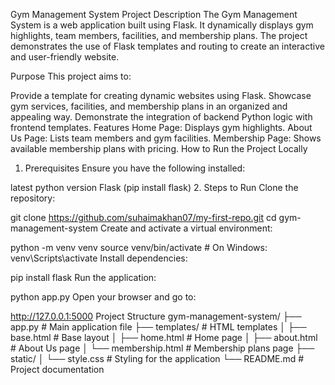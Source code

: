 Gym Management System
Project Description
The Gym Management System is a web application built using Flask. It dynamically displays gym highlights, team members, facilities, and membership plans. The project demonstrates the use of Flask templates and routing to create an interactive and user-friendly website.

Purpose
This project aims to:

Provide a template for creating dynamic websites using Flask.
Showcase gym services, facilities, and membership plans in an organized and appealing way.
Demonstrate the integration of backend Python logic with frontend templates.
Features
Home Page: Displays gym highlights.
About Us Page: Lists team members and gym facilities.
Membership Page: Shows available membership plans with pricing.
How to Run the Project Locally
1. Prerequisites
Ensure you have the following installed:

latest python version
Flask (pip install flask)
2. Steps to Run
Clone the repository:

git clone https://github.com/suhaimakhan07/my-first-repo.git
cd gym-management-system
Create and activate a virtual environment:

python -m venv venv
source venv/bin/activate  # On Windows: venv\Scripts\activate
Install dependencies:

pip install flask
Run the application:


python app.py
Open your browser and go to:


http://127.0.0.1:5000
Project Structure
gym-management-system/
├── app.py                 # Main application file
├── templates/             # HTML templates
│   ├── base.html          # Base layout
│   ├── home.html          # Home page
│   ├── about.html         # About Us page
│   └── membership.html    # Membership plans page
├── static/
│   └── style.css          # Styling for the application
└── README.md              # Project documentation

